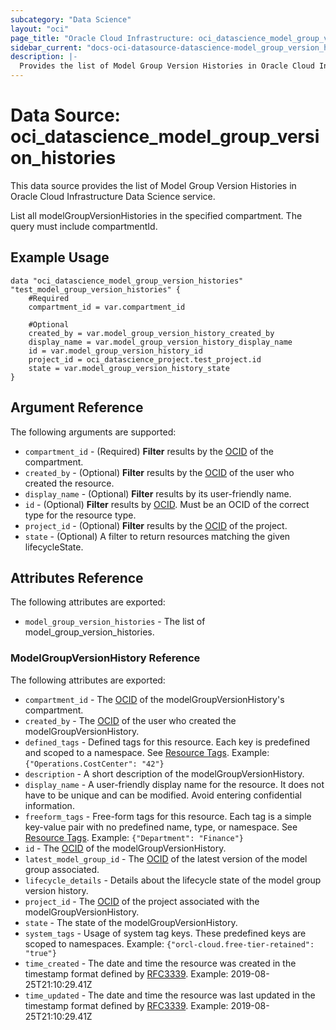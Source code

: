 ```yaml
---
subcategory: "Data Science"
layout: "oci"
page_title: "Oracle Cloud Infrastructure: oci_datascience_model_group_version_histories"
sidebar_current: "docs-oci-datasource-datascience-model_group_version_histories"
description: |-
  Provides the list of Model Group Version Histories in Oracle Cloud Infrastructure Data Science service
---
```


# Data Source: oci_datascience_model_group_version_histories
This data source provides the list of Model Group Version Histories in Oracle Cloud Infrastructure Data Science service.

List all modelGroupVersionHistories in the specified compartment. The query must include compartmentId.

## Example Usage

```hcl
data "oci_datascience_model_group_version_histories" "test_model_group_version_histories" {
	#Required
	compartment_id = var.compartment_id

	#Optional
	created_by = var.model_group_version_history_created_by
	display_name = var.model_group_version_history_display_name
	id = var.model_group_version_history_id
	project_id = oci_datascience_project.test_project.id
	state = var.model_group_version_history_state
}
```

## Argument Reference

The following arguments are supported:

* `compartment_id` - (Required) <b>Filter</b> results by the [OCID](https://docs.cloud.oracle.com/iaas/Content/General/Concepts/identifiers.htm) of the compartment.
* `created_by` - (Optional) <b>Filter</b> results by the [OCID](https://docs.cloud.oracle.com/iaas/Content/General/Concepts/identifiers.htm) of the user who created the resource.
* `display_name` - (Optional) <b>Filter</b> results by its user-friendly name.
* `id` - (Optional) <b>Filter</b> results by [OCID](https://docs.cloud.oracle.com/iaas/Content/General/Concepts/identifiers.htm). Must be an OCID of the correct type for the resource type. 
* `project_id` - (Optional) <b>Filter</b> results by the [OCID](https://docs.cloud.oracle.com/iaas/Content/General/Concepts/identifiers.htm) of the project.
* `state` - (Optional) A filter to return resources matching the given lifecycleState.


## Attributes Reference

The following attributes are exported:

* `model_group_version_histories` - The list of model_group_version_histories.

### ModelGroupVersionHistory Reference

The following attributes are exported:

* `compartment_id` - The [OCID](https://docs.cloud.oracle.com/iaas/Content/General/Concepts/identifiers.htm) of the modelGroupVersionHistory's compartment.
* `created_by` - The [OCID](https://docs.cloud.oracle.com/iaas/Content/General/Concepts/identifiers.htm) of the user who created the modelGroupVersionHistory.
* `defined_tags` - Defined tags for this resource. Each key is predefined and scoped to a namespace. See [Resource Tags](https://docs.cloud.oracle.com/iaas/Content/General/Concepts/resourcetags.htm). Example: `{"Operations.CostCenter": "42"}` 
* `description` - A short description of the modelGroupVersionHistory.
* `display_name` - A user-friendly display name for the resource. It does not have to be unique and can be modified. Avoid entering confidential information.
* `freeform_tags` - Free-form tags for this resource. Each tag is a simple key-value pair with no predefined name, type, or namespace. See [Resource Tags](https://docs.cloud.oracle.com/iaas/Content/General/Concepts/resourcetags.htm). Example: `{"Department": "Finance"}` 
* `id` - The [OCID](https://docs.cloud.oracle.com/iaas/Content/General/Concepts/identifiers.htm) of the modelGroupVersionHistory.
* `latest_model_group_id` - The [OCID](https://docs.cloud.oracle.com/iaas/Content/General/Concepts/identifiers.htm) of the latest version of the model group associated.
* `lifecycle_details` - Details about the lifecycle state of the model group version history.
* `project_id` - The [OCID](https://docs.cloud.oracle.com/iaas/Content/General/Concepts/identifiers.htm) of the project associated with the modelGroupVersionHistory.
* `state` - The state of the modelGroupVersionHistory.
* `system_tags` - Usage of system tag keys. These predefined keys are scoped to namespaces. Example: `{"orcl-cloud.free-tier-retained": "true"}` 
* `time_created` - The date and time the resource was created in the timestamp format defined by [RFC3339](https://tools.ietf.org/html/rfc3339). Example: 2019-08-25T21:10:29.41Z 
* `time_updated` - The date and time the resource was last updated in the timestamp format defined by [RFC3339](https://tools.ietf.org/html/rfc3339). Example: 2019-08-25T21:10:29.41Z 

